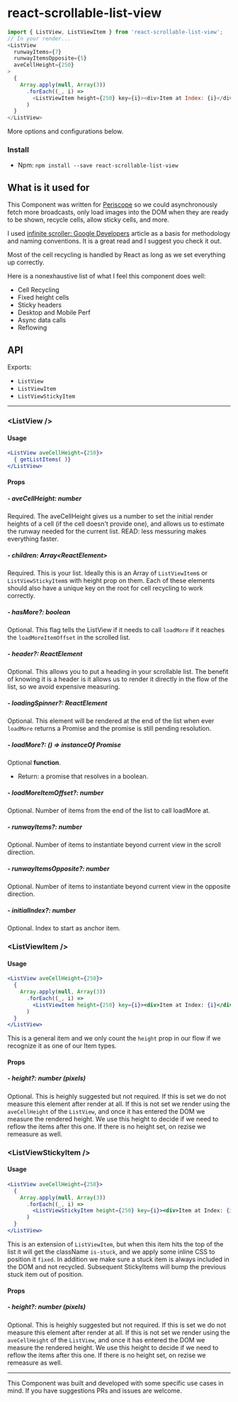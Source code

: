 # react-scrollable-list-view

```js
import { ListView, ListViewItem } from 'react-scrollable-list-view';
// In your render...
<ListView
  runwayItems={7}
  runwayItemsOpposite={5}
  aveCellHeight={250}
>
  {
    Array.apply(null, Array(3))
      .forEach((_, i) => 
        <ListViewItem height={250} key={i}><div>Item at Index: {i}</div></ListViewItem>
      )
  }
</ListView>
```

More options and configurations below.

### Install

- Npm: `npm install --save react-scrollable-list-view`


## What is it used for

This Component was written for [Periscope](https://periscope.tv) so we could asynchronously fetch more broadcasts,
only load images into the DOM when they are ready to be shown, recycle cells, allow sticky cells, and more.

I used [infinite scroller: Google Developers](https://developers.google.com/web/updates/2016/07/infinite-scroller) article
as a basis for methodology and naming conventions. It is a great read and I suggest you check it out.

Most of the cell recycling is handled by React as long as we set everything up correctly.

Here is a nonexhaustive list of what I feel this component does well:
- Cell Recycling
- Fixed height cells
- Sticky headers
- Desktop and Mobile Perf
- Async data calls
- Reflowing

## API

Exports:
- `ListView`
- `ListViewItem`
- `ListViewStickyItem`

---

### &lt;ListView />
#### Usage
```jsx
<ListView aveCellHeight={250}>
  { getListItems( )}
</ListView>
```

#### Props

##### - aveCellHeight: number
Required. The aveCellHeight gives us a number to set the initial render heights of a cell (if the cell doesn't provide one),
and allows us to estimate the runway needed for the current list. READ: less messuring makes everything faster.

##### - children: Array&lt;ReactElement>
Required. This is your list. Ideally this is an Array of `ListViewItem`s or `ListViewStickyItem`s with height prop on them.
Each of these elements should also have a unique key on the root for cell recycling to work correctly.

##### - hasMore?: boolean
Optional. This flag tells the ListView if it needs to call `loadMore` if it reaches the `loadMoreItemOffset` in the scrolled
list.

##### - header?: ReactElement
Optional. This allows you to put a heading in your scrollable list. The benefit of knowing it is a header is it allows us
to render it directly in the flow of the list, so we avoid expensive measuring.

##### - loadingSpinner?: ReactElement
Optional. This element will be rendered at the end of the list when ever `loadMore` returns a Promise and the promise is
still pending resolution.

##### - loadMore?: () => instanceOf Promise
Optional **function**.

- Return: a promise that resolves in a boolean.

##### - loadMoreItemOffset?: number
Optional. Number of items from the end of the list to call loadMore at.

##### - runwayItems?: number
Optional. Number of items to instantiate beyond current view in the scroll direction.

##### - runwayItemsOpposite?: number
Optional. Number of items to instantiate beyond current view in the opposite direction.

##### - initialIndex?: number
Optional. Index to start as anchor item.


### &lt;ListViewItem />
#### Usage
```jsx
<ListView aveCellHeight={250}>
  {
    Array.apply(null, Array(3))
      .forEach((_, i) => 
        <ListViewItem height={250} key={i}><div>Item at Index: {i}</div></ListViewItem>
      )
  }
</ListView>
```

This is a general item and we only count the `height` prop in our flow if we recognize it as one of our Item types.

#### Props
##### - height?: number (pixels)
Optional. This is heighly suggested but not required. If this is set we do not measure this element after render at all.
If this is not set we render using the `aveCellHeight` of the `ListView`, and once it has entered the DOM we measure the
rendered height. We use this height to decide if we need to reflow the items after this one. If there is no height
set, on rezise we remeasure as well.


### &lt;ListViewStickyItem />
#### Usage
```jsx
<ListView aveCellHeight={250}>
  {
    Array.apply(null, Array(3))
      .forEach((_, i) => 
        <ListViewStickyItem height={250} key={i}><div>Item at Index: {i}</div></ListViewStickyItem>
      )
  }
</ListView>
```

This is an extension of `ListViewItem`, but when this item hits the top of the list it will get the className `is-stuck`,
and we apply some inline CSS to position it `fixed`. In addition we make sure a stuck item is always included in the DOM
and not recycled. Subsequent StickyItems will bump the previous stuck item out of position.

#### Props
##### - height?: number (pixels)
Optional. This is heighly suggested but not required. If this is set we do not measure this element after render at all.
If this is not set we render using the `aveCellHeight` of the `ListView`, and once it has entered the DOM we measure the
rendered height. We use this height to decide if we need to reflow the items after this one. If there is no height
set, on rezise we remeasure as well.

---

This Component was built and developed with some specific use cases in mind. If you have suggestions PRs and issues are
welcome.
